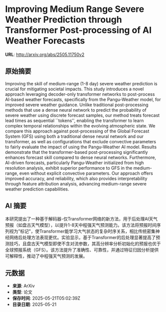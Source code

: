 # Improving Medium Range Severe Weather Prediction through Transformer Post-processing of AI Weather Forecasts

**URL**: http://arxiv.org/abs/2505.11750v2

## 原始摘要

Improving the skill of medium-range (1-8 day) severe weather prediction is
crucial for mitigating societal impacts. This study introduces a novel approach
leveraging decoder-only transformer networks to post-process AI-based weather
forecasts, specifically from the Pangu-Weather model, for improved severe
weather guidance. Unlike traditional post-processing methods that use a dense
neural network to predict the probability of severe weather using discrete
forecast samples, our method treats forecast lead times as sequential
``tokens'', enabling the transformer to learn complex temporal relationships
within the evolving atmospheric state. We compare this approach against
post-processing of the Global Forecast System (GFS) using both a traditional
dense neural network and our transformer, as well as configurations that
exclude convective parameters to fairly evaluate the impact of using the
Pangu-Weather AI model. Results demonstrate that the transformer-based
post-processing significantly enhances forecast skill compared to dense neural
networks. Furthermore, AI-driven forecasts, particularly Pangu-Weather
initialized from high resolution analysis, exhibit superior performance to GFS
in the medium-range, even without explicit convective parameters. Our approach
offers improved accuracy, and reliability, which also provides interpretability
through feature attribution analysis, advancing medium-range severe weather
prediction capabilities.


## AI 摘要

本研究提出了一种基于解码器-仅Transformer网络的新方法，用于后处理AI天气预报（如盘古天气模型），以提升1-8天中程强天气预测能力。该方法将预报时间序列视为"标记"，使Transformer能学习大气状态的复杂时序关系，相比传统密集神经网络后处理方法表现更优。实验显示，基于Transformer的后处理显著提高了预测技巧，且盘古天气模型即使不含对流参数，其高分辨率分析初始化的预报也优于全球预报系统（GFS）。该方法提升了准确性、可靠性，并通过特征归因分析提供可解释性，推动了中程强天气预测的发展。

## 元数据

- **来源**: ArXiv
- **类型**: 论文
- **保存时间**: 2025-05-21T05:02:39Z
- **目录日期**: 2025-05-21
